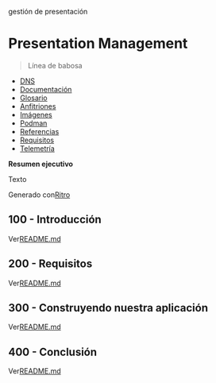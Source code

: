 gestión de presentación

# Presentation Management

> Línea de babosa

-   [DNS](./DNS.md)
-   [Documentación](./DOCUMENTATION.md)
-   [Glosario](./GLOSSARY.md)
-   [Anfitriones](./HOSTS.md)
-   [Imágenes](./IMAGES.md)
-   [Podman](./PODMAN.md)
-   [Referencias](./REFERENCES.md)
-   [Requisitos](./REQUIREMENTS.md)
-   [Telemetría](./TELEMETRY.md)

**Resumen ejecutivo**

Texto

Generado con[Ritro](https://app.rytr.me)

## 100 - Introducción

Ver[README.md](./100/README.md)

## 200 - Requisitos

Ver[README.md](./200/README.md)

## 300 - Construyendo nuestra aplicación

Ver[README.md](./300/README.md)

## 400 - Conclusión

Ver[README.md](./400/README.md)

